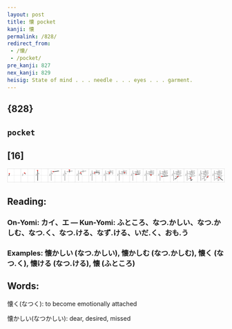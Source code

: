 ```yaml
---
layout: post
title: 懐 pocket
kanji: 懐
permalink: /828/
redirect_from:
 - /懐/
 - /pocket/
pre_kanji: 827
nex_kanji: 829
heisig: State of mind . . . needle . . . eyes . . . garment.
---
```


## {828}

## `pocket`

## [16]

<div class="stroke"><img src="../images/E68790.png" /></div>

## Reading:

### On-Yomi: カイ、エ &mdash; Kun-Yomi: ふところ、なつ.かしい、なつ.かしむ、なつ.く、なつ.ける、なず.ける、いだ.く、おも.う

### Examples: 懐かしい (なつ.かしい), 懐かしむ (なつ.かしむ), 懐く (なつ.く), 懐ける (なつ.ける), 懐 (ふところ)

## Words:

懐く(なつく): to become emotionally attached

懐かしい(なつかしい): dear, desired, missed
